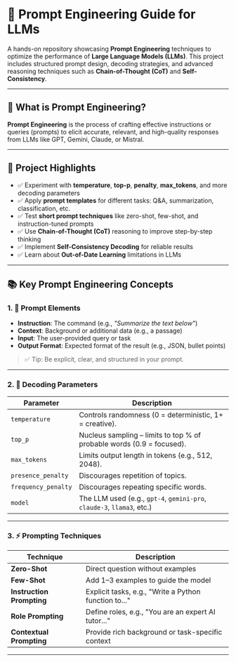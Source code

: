 # 🔧 Prompt Engineering Guide for LLMs

A hands-on repository showcasing **Prompt Engineering** techniques to optimize the performance of **Large Language Models (LLMs)**. This project includes structured prompt design, decoding strategies, and advanced reasoning techniques such as **Chain-of-Thought (CoT)** and **Self-Consistency**.

---

## 📌 What is Prompt Engineering?

**Prompt Engineering** is the process of crafting effective instructions or queries (prompts) to elicit accurate, relevant, and high-quality responses from LLMs like GPT, Gemini, Claude, or Mistral.

---

## 🚀 Project Highlights

- ✅ Experiment with **temperature**, **top-p**, **penalty**, **max_tokens**, and more decoding parameters  
- ✅ Apply **prompt templates** for different tasks: Q&A, summarization, classification, etc.  
- ✅ Test **short prompt techniques** like zero-shot, few-shot, and instruction-tuned prompts  
- ✅ Use **Chain-of-Thought (CoT)** reasoning to improve step-by-step thinking  
- ✅ Implement **Self-Consistency Decoding** for reliable results  
- ✅ Learn about **Out-of-Date Learning** limitations in LLMs

---

## 📚 Key Prompt Engineering Concepts

### 1. 📌 Prompt Elements
- **Instruction**: The command (e.g., *"Summarize the text below"*)
- **Context**: Background or additional data (e.g., a passage)
- **Input**: The user-provided query or task
- **Output Format**: Expected format of the result (e.g., JSON, bullet points)

> ✅ Tip: Be explicit, clear, and structured in your prompt.

---

### 2. 🧮 Decoding Parameters

| Parameter      | Description                                                                 |
|----------------|-----------------------------------------------------------------------------|
| `temperature`  | Controls randomness (0 = deterministic, 1+ = creative).                     |
| `top_p`        | Nucleus sampling – limits to top % of probable words (0.9 = focused).       |
| `max_tokens`   | Limits output length in tokens (e.g., 512, 2048).                           |
| `presence_penalty` | Discourages repetition of topics.                                       |
| `frequency_penalty`| Discourages repeating specific words.                                   |
| `model`        | The LLM used (e.g., `gpt-4`, `gemini-pro`, `claude-3`, `llama3`, etc.)      |

---

### 3. ⚡ Prompting Techniques

| Technique         | Description                                                                      |
|-------------------|----------------------------------------------------------------------------------|
| **Zero-Shot**      | Direct question without examples                                                |
| **Few-Shot**       | Add 1–3 examples to guide the model                                             |
| **Instruction Prompting** | Explicit tasks, e.g., "Write a Python function to..."                   |
| **Role Prompting** | Define roles, e.g., "You are an expert AI tutor..."                             |
| **Contextual Prompting** | Provide rich background or task-specific context                         |

---
